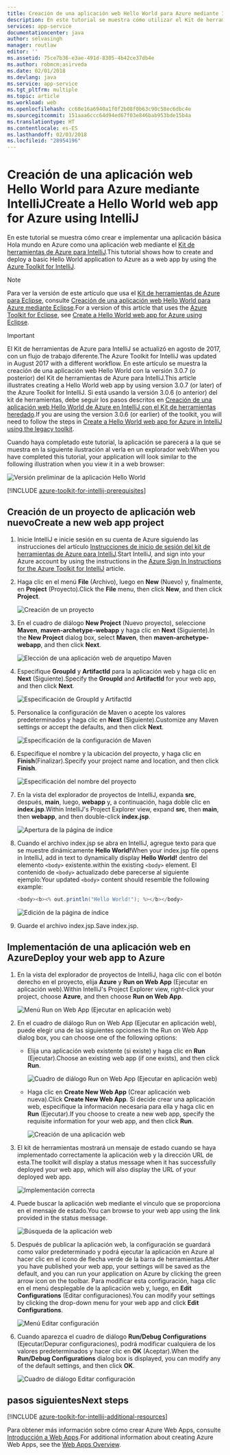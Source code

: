 ```yaml
---
title: Creación de una aplicación web Hello World para Azure mediante IntelliJ
description: En este tutorial se muestra cómo utilizar el Kit de herramientas de Azure para IntelliJ para crear una aplicación web Hello World para Azure.
services: app-service
documentationcenter: java
author: selvasingh
manager: routlaw
editor: ''
ms.assetid: 75ce7b36-e3ae-491d-8305-4b42ce37db4e
ms.author: robmcm;asirveda
ms.date: 02/01/2018
ms.devlang: java
ms.service: app-service
ms.tgt_pltfrm: multiple
ms.topic: article
ms.workload: web
ms.openlocfilehash: cc68e16a6940a1f0f2b08f0b63c90c58ec6dbc4e
ms.sourcegitcommit: 151aaa6ccc64d94ed67f03e846bab953bde15b4a
ms.translationtype: HT
ms.contentlocale: es-ES
ms.lasthandoff: 02/03/2018
ms.locfileid: "28954196"
---
```

# <a name="create-a-hello-world-web-app-for-azure-using-intellij"></a><span data-ttu-id="9bd88-103">Creación de una aplicación web Hello World para Azure mediante IntelliJ</span><span class="sxs-lookup"><span data-stu-id="9bd88-103">Create a Hello World web app for Azure using IntelliJ</span></span>

<span data-ttu-id="9bd88-104">En este tutorial se muestra cómo crear e implementar una aplicación básica Hola mundo en Azure como una aplicación web mediante el [Kit de herramientas de Azure para IntelliJ].</span><span class="sxs-lookup"><span data-stu-id="9bd88-104">This tutorial shows how to create and deploy a basic Hello World application to Azure as a web app by using the [Azure Toolkit for IntelliJ].</span></span>

> [!NOTE]
>
> <span data-ttu-id="9bd88-105">Para ver la versión de este artículo que usa el [Kit de herramientas de Azure para Eclipse], consulte [Creación de una aplicación web Hello World para Azure mediante Eclipse][eclipse-hello-world].</span><span class="sxs-lookup"><span data-stu-id="9bd88-105">For a version of this article that uses the [Azure Toolkit for Eclipse], see [Create a Hello World web app for Azure using Eclipse][eclipse-hello-world].</span></span>
>

> [!IMPORTANT]
> 
> <span data-ttu-id="9bd88-106">El Kit de herramientas de Azure para IntelliJ se actualizó en agosto de 2017, con un flujo de trabajo diferente.</span><span class="sxs-lookup"><span data-stu-id="9bd88-106">The Azure Toolkit for IntelliJ was updated in August 2017 with a different workflow.</span></span> <span data-ttu-id="9bd88-107">En este artículo se muestra la creación de una aplicación web Hello World con la versión 3.0.7 (o posterior) del Kit de herramientas de Azure para IntelliJ.</span><span class="sxs-lookup"><span data-stu-id="9bd88-107">This article illustrates creating a Hello World web app by using version 3.0.7 (or later) of the Azure Toolkit for IntelliJ.</span></span> <span data-ttu-id="9bd88-108">Si está usando la versión 3.0.6 (o anterior) del kit de herramientas, debe seguir los pasos descritos en [Creación de una aplicación web Hello World de Azure en IntelliJ con el Kit de herramientas heredado][Legacy Version].</span><span class="sxs-lookup"><span data-stu-id="9bd88-108">If you are using the version 3.0.6 (or earlier) of the toolkit, you will need to follow the steps in [Create a Hello World web app for Azure in IntelliJ using the legacy toolkit][Legacy Version].</span></span>
> 

<span data-ttu-id="9bd88-109">Cuando haya completado este tutorial, la aplicación se parecerá a la que se muestra en la siguiente ilustración al verla en un explorador web:</span><span class="sxs-lookup"><span data-stu-id="9bd88-109">When you have completed this tutorial, your application will look similar to the following illustration when you view it in a web browser:</span></span>

![Versión preliminar de la aplicación Hello World][browse-web-app]

[!INCLUDE [azure-toolkit-for-intellij-prerequisites](../includes/azure-toolkit-for-intellij-prerequisites.md)]

## <a name="create-a-new-web-app-project"></a><span data-ttu-id="9bd88-111">Creación de un proyecto de aplicación web nuevo</span><span class="sxs-lookup"><span data-stu-id="9bd88-111">Create a new web app project</span></span>

1. <span data-ttu-id="9bd88-112">Inicie IntelliJ e inicie sesión en su cuenta de Azure siguiendo las instrucciones del artículo [Instrucciones de inicio de sesión del kit de herramientas de Azure para IntelliJ][intelliJ-sign-in-instructions].</span><span class="sxs-lookup"><span data-stu-id="9bd88-112">Start IntelliJ, and sign into your Azure account by using the instructions in the [Azure Sign In Instructions for the Azure Toolkit for IntelliJ][intelliJ-sign-in-instructions] article.</span></span>

1. <span data-ttu-id="9bd88-113">Haga clic en el menú **File** (Archivo), luego en **New** (Nuevo) y, finalmente, en **Project** (Proyecto).</span><span class="sxs-lookup"><span data-stu-id="9bd88-113">Click the **File** menu, then click **New**, and then click **Project**.</span></span>
   
   ![Creación de un proyecto][file-new-project]

1. <span data-ttu-id="9bd88-115">En el cuadro de diálogo **New Project** (Nuevo proyecto), seleccione **Maven**, **maven-archetype-webapp** y haga clic en **Next** (Siguiente).</span><span class="sxs-lookup"><span data-stu-id="9bd88-115">In the **New Project** dialog box, select **Maven**, then **maven-archetype-webapp**, and then click **Next**.</span></span>
   
   ![Elección de una aplicación web de arquetipo Maven][maven-archetype-webapp]
   
1. <span data-ttu-id="9bd88-117">Especifique **GroupId** y **ArtifactId** para la aplicación web y haga clic en **Next** (Siguiente).</span><span class="sxs-lookup"><span data-stu-id="9bd88-117">Specify the **GroupId** and **ArtifactId** for your web app, and then click **Next**.</span></span>
   
   ![Especificación de GroupId y ArtifactId][groupid-and-artifactid]

1. <span data-ttu-id="9bd88-119">Personalice la configuración de Maven o acepte los valores predeterminados y haga clic en **Next** (Siguiente).</span><span class="sxs-lookup"><span data-stu-id="9bd88-119">Customize any Maven settings or accept the defaults, and then click **Next**.</span></span>
   
   ![Especificación de la configuración de Maven][maven-options]

1. <span data-ttu-id="9bd88-121">Especifique el nombre y la ubicación del proyecto, y haga clic en **Finish**(Finalizar).</span><span class="sxs-lookup"><span data-stu-id="9bd88-121">Specify your project name and location, and then click **Finish**.</span></span>
   
   ![Especificación del nombre del proyecto][project-name]

1. <span data-ttu-id="9bd88-123">En la vista del explorador de proyectos de IntelliJ, expanda **src**, después, **main**, luego, **webapp** y, a continuación, haga doble clic en **index.jsp**.</span><span class="sxs-lookup"><span data-stu-id="9bd88-123">Within IntelliJ's Project Explorer view, expand **src**, then **main**, then **webapp**, and then double-click **index.jsp**.</span></span>
   
   ![Apertura de la página de índice][open-index-page]

1. <span data-ttu-id="9bd88-125">Cuando el archivo index.jsp se abra en IntelliJ, agregue texto para que se muestre dinámicamente **Hello World!**</span><span class="sxs-lookup"><span data-stu-id="9bd88-125">When your index.jsp file opens in IntelliJ, add in text to dynamically display **Hello World!**</span></span> <span data-ttu-id="9bd88-126">dentro del elemento `<body>` existente.</span><span class="sxs-lookup"><span data-stu-id="9bd88-126">within the existing `<body>` element.</span></span> <span data-ttu-id="9bd88-127">El contenido de `<body>` actualizado debe parecerse al siguiente ejemplo:</span><span class="sxs-lookup"><span data-stu-id="9bd88-127">Your updated `<body>` content should resemble the following example:</span></span>
   
   ```java
   <body><b><% out.println("Hello World!"); %></b></body>
   ``` 

   ![Edición de la página de índice][edit-index-page]

1. <span data-ttu-id="9bd88-129">Guarde el archivo index.jsp.</span><span class="sxs-lookup"><span data-stu-id="9bd88-129">Save index.jsp.</span></span>

## <a name="deploy-your-web-app-to-azure"></a><span data-ttu-id="9bd88-130">Implementación de una aplicación web en Azure</span><span class="sxs-lookup"><span data-stu-id="9bd88-130">Deploy your web app to Azure</span></span>

1. <span data-ttu-id="9bd88-131">En la vista del explorador de proyectos de IntelliJ, haga clic con el botón derecho en el proyecto, elija **Azure** y **Run on Web App** (Ejecutar en aplicación web).</span><span class="sxs-lookup"><span data-stu-id="9bd88-131">Within IntelliJ's Project Explorer view, right-click your project, choose **Azure**, and then choose **Run on Web App**.</span></span>
   
   ![Menú Run on Web App (Ejecutar en aplicación web)][run-on-web-app-menu]

1. <span data-ttu-id="9bd88-133">En el cuadro de diálogo Run on Web App (Ejecutar en aplicación web), puede elegir una de las siguientes opciones:</span><span class="sxs-lookup"><span data-stu-id="9bd88-133">In the Run on Web App dialog box, you can choose one of the following options:</span></span>

   * <span data-ttu-id="9bd88-134">Elija una aplicación web existente (si existe) y haga clic en **Run** (Ejecutar).</span><span class="sxs-lookup"><span data-stu-id="9bd88-134">Choose an existing web app (if one exists), and then click **Run**.</span></span>

      ![Cuadro de diálogo Run on Web App (Ejecutar en aplicación web)][run-on-web-app-dialog]

   * <span data-ttu-id="9bd88-136">Haga clic en **Create New Web App** (Crear aplicación web nueva).</span><span class="sxs-lookup"><span data-stu-id="9bd88-136">Click **Create New Web App**.</span></span> <span data-ttu-id="9bd88-137">Si decide crear una aplicación web, especifique la información necesaria para ella y haga clic en **Run** (Ejecutar).</span><span class="sxs-lookup"><span data-stu-id="9bd88-137">If you choose to create a new web app, specify the requisite information for your web app, and then click **Run**.</span></span>

      ![Creación de una aplicación web][create-new-web-app-dialog]

1. <span data-ttu-id="9bd88-139">El kit de herramientas mostrará un mensaje de estado cuando se haya implementado correctamente la aplicación web y la dirección URL de esta.</span><span class="sxs-lookup"><span data-stu-id="9bd88-139">The toolkit will display a status message when it has successfully deployed your web app, which will also display the URL of your deployed web app.</span></span>

   ![Implementación correcta][successfully-deployed]

1. <span data-ttu-id="9bd88-141">Puede buscar la aplicación web mediante el vínculo que se proporciona en el mensaje de estado.</span><span class="sxs-lookup"><span data-stu-id="9bd88-141">You can browse to your web app using the link provided in the status message.</span></span>

   ![Búsqueda de la aplicación web][browse-web-app]

1. <span data-ttu-id="9bd88-143">Después de publicar la aplicación web, la configuración se guardará como valor predeterminado y podrá ejecutar la aplicación en Azure al hacer clic en el icono de flecha verde de la barra de herramientas.</span><span class="sxs-lookup"><span data-stu-id="9bd88-143">After you have published your web app, your settings will be saved as the default, and you can run your application on Azure by clicking the green arrow icon on the toolbar.</span></span> <span data-ttu-id="9bd88-144">Para modificar esta configuración, haga clic en el menú desplegable de la aplicación web y, luego, en **Edit Configurations** (Editar configuraciones).</span><span class="sxs-lookup"><span data-stu-id="9bd88-144">You can modify your settings by clicking the drop-down menu for your web app and click **Edit Configurations**.</span></span>

   ![Menú Editar configuración][edit-configuration-menu]

1. <span data-ttu-id="9bd88-146">Cuando aparezca el cuadro de diálogo **Run/Debug Configurations** (Ejecutar/Depurar configuraciones), podrá modificar cualquiera de los valores predeterminados y hacer clic en **OK** (Aceptar).</span><span class="sxs-lookup"><span data-stu-id="9bd88-146">When the **Run/Debug Configurations** dialog box is displayed, you can modify any of the default settings, and then click **OK**.</span></span>

   ![Cuadro de diálogo Editar configuración][edit-configuration-dialog]

## <a name="next-steps"></a><span data-ttu-id="9bd88-148">pasos siguientes</span><span class="sxs-lookup"><span data-stu-id="9bd88-148">Next steps</span></span>

[!INCLUDE [azure-toolkit-for-intellij-additional-resources](../includes/azure-toolkit-for-intellij-additional-resources.md)]

<span data-ttu-id="9bd88-149">Para obtener más información sobre cómo crear Azure Web Apps, consulte [Introducción a Web Apps].</span><span class="sxs-lookup"><span data-stu-id="9bd88-149">For additional information about creating Azure Web Apps, see the [Web Apps Overview].</span></span>

<!-- URL List -->

[Kit de herramientas de Azure para IntelliJ]: azure-toolkit-for-intellij.md
[Azure Toolkit for IntelliJ]: azure-toolkit-for-intellij.md
[Kit de herramientas de Azure para Eclipse]: ../eclipse/azure-toolkit-for-eclipse.md
[Azure Toolkit for Eclipse]: ../eclipse/azure-toolkit-for-eclipse.md
[eclipse-hello-world]: ../eclipse/azure-toolkit-for-eclipse-create-hello-world-web-app.md
[Introducción a Web Apps]: /azure/app-service/app-service-web-overview
[Web Apps Overview]: /azure/app-service/app-service-web-overview
[Apache Tomcat]: http://tomcat.apache.org/
[Jetty]: http://www.eclipse.org/jetty/
[Legacy Version]: azure-toolkit-for-intellij-create-hello-world-web-app-legacy-version.md
[intelliJ-sign-in-instructions]: azure-toolkit-for-intellij-sign-in-instructions.md

<!-- IMG List -->

[file-new-project]: ./media/azure-toolkit-for-intellij-create-hello-world-web-app/file-new-project.png
[maven-archetype-webapp]: ./media/azure-toolkit-for-intellij-create-hello-world-web-app/maven-archetype-webapp.png
[groupid-and-artifactid]: ./media/azure-toolkit-for-intellij-create-hello-world-web-app/groupid-and-artifactid.png
[maven-options]: ./media/azure-toolkit-for-intellij-create-hello-world-web-app/maven-options.png
[project-name]: ./media/azure-toolkit-for-intellij-create-hello-world-web-app/project-name.png
[open-index-page]: ./media/azure-toolkit-for-intellij-create-hello-world-web-app/open-index-page.png
[edit-index-page]: ./media/azure-toolkit-for-intellij-create-hello-world-web-app/edit-index-page.png
[run-on-web-app-menu]: ./media/azure-toolkit-for-intellij-create-hello-world-web-app/run-on-web-app-menu.png
[run-on-web-app-dialog]: ./media/azure-toolkit-for-intellij-create-hello-world-web-app/run-on-web-app-dialog.png
[create-new-web-app-dialog]: ./media/azure-toolkit-for-intellij-create-hello-world-web-app/create-new-web-app-dialog.png
[successfully-deployed]: ./media/azure-toolkit-for-intellij-create-hello-world-web-app/successfully-deployed.png
[browse-web-app]: ./media/azure-toolkit-for-intellij-create-hello-world-web-app/browse-web-app.png
[edit-configuration-menu]: ./media/azure-toolkit-for-intellij-create-hello-world-web-app/edit-configuration-menu.png
[edit-configuration-dialog]: ./media/azure-toolkit-for-intellij-create-hello-world-web-app/edit-configuration-dialog.png

